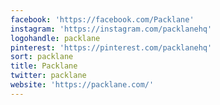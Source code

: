 ```yaml
---
facebook: 'https://facebook.com/Packlane'
instagram: 'https://instagram.com/packlanehq'
logohandle: packlane
pinterest: 'https://pinterest.com/packlanehq'
sort: packlane
title: Packlane
twitter: packlane
website: 'https://packlane.com/'
---
```

